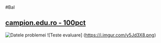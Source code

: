 #Bal
## [campion.edu.ro - 100pct](http://campion.edu.ro/arhiva/index.php?page=problem&action=view&id=963)

![Datele problemei](https://i.imgur.com/ESBnfyW.png)
![Teste evaluare] (https://i.imgur.com/y5Jd3X8.png)